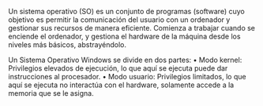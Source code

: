 
Un sistema operativo (SO) es un conjunto de programas (software) cuyo objetivo es permitir la comunicación del usuario con un ordenador y gestionar sus recursos de manera eficiente. Comienza a trabajar cuando se enciende el ordenador, y gestiona el hardware de la máquina desde los niveles más básicos, abstrayéndolo.

Un Sistema Operativo Windows se divide en dos partes: 
• Modo kernel: Privilegios elevados de ejecución, lo que aquí se ejecuta puede dar instrucciones al procesador. 
• Modo usuario: Privilegios limitados, lo que aquí se ejecuta no interactúa con el hardware, solamente accede a la memoria que se le asigna.